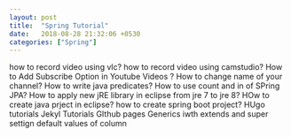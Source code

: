 ```yaml
---
layout: post
title:  "Spring Tutorial"
date:   2018-08-28 21:32:06 +0530
categories: ["Spring"]
---
```


how to record video using vlc?
how to record video using camstudio?
How to Add Subscribe Option in Youtube Videos ?
How to change name of your channel?
How to write java predicates?
How to use count and in of SPring JPA?
How to apply new jRE library in eclipse from jre 7 to jre 8?
HOw to create java prject in eclipse?
how to create spring boot project?
HUgo tutorials
Jekyl Tutorials
GIthub pages
Generics iwth extends and super
settign default values of column